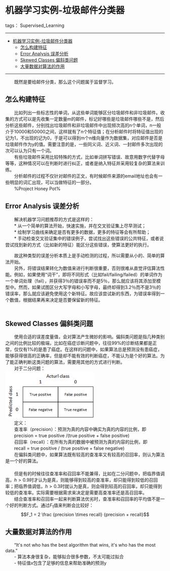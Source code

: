 # 机器学习实例-垃圾邮件分类器

tags： Supervised_Learning

---
<!-- TOC -->

- [机器学习实例-垃圾邮件分类器](#机器学习实例-垃圾邮件分类器)
    - [怎么构建特征](#怎么构建特征)
    - [Error Analysis 误差分析](#error-analysis-误差分析)
    - [Skewed Classes 偏斜类问题](#skewed-classes-偏斜类问题)
    - [大量数据对算法的作用](#大量数据对算法的作用)

<!-- /TOC -->

---
　　既然是要给邮件分类，那么这个问题属于监督学习。  
## 怎么构建特征  
　　比如列出一些标志性的单词，从这些单词能够区分垃圾邮件和非垃圾邮件。收集的方式可以是先收集一定数量m的邮件，标记好哪些是垃圾邮件哪些不是，然后分析这些邮件，分别找出垃圾邮件和非垃圾邮件中出现频次高的n个单词，n一般介于10000和50000之间，这样就有了n个特征值；在分析邮件时将特征值出现的记为1，不出现的记为0，于是可以得到m个n维向量作为数据集，对应邮件是否是垃圾邮件作为y的值。需要注意的是，一些同义词、近义词、一封邮件多次出现的次可以认为只有一个词。  
　　有些垃圾邮件采用比较特殊的方式，比如单词拼写错误、故意用数字代替字母等等，这种情况可以在判断时进行纠正，或者是纳入特征并采用较复杂的算法来训练。  
　　分析邮件的过程不仅针对邮件的正文，有时候邮件来源的email地址也会有一些明显的词汇出现，可以当做特征的一部分。  
　　%Project Honey Pot%  

## Error Analysis 误差分析  
　　解决机器学习问题推荐的方式是这样的：  
　　* 从一个简单的算法开始，快速实施，并在交叉验证集上尽早测试；  
　　* 绘制学习曲线来确定是否有更多的数据，更多的特征等会有所帮助；  
　　* 手动检查交叉验证集中的错误例子，尝试找出这些错误的公共特征，或者说尝试找到新的方式（比如新的特征）能区分这些错误，使算法更好的执行。  

　　故这种类型的误差分析本质上是手动检测的过程，所以需要从小的、简单的算法开始。  
　　另外，将错误结果转化为数值来进行判断很重要，否则很难从直觉评估算法性能。例如，如果使用“词干”，即将不同形式（比如fail/failing/failed）的单词作为一个单词处理（fail），并获得3％的错误率而不是5％，那么就应该将其添加至模型中。然而，如果试图区分大写字母和小写字母，最终却得到3.2％而不是3％的错误率，那么就应该避免使用这个新特征。故应该尝试新的东西，为错误率得到一个数值，根据结果再来决定是否要保留新的特征。  
　　  
## Skewed Classes 偏斜类问题  
　　使用合适的误差度量值，会对算法产生微妙的影响。偏斜类问题是指几种类别之间的比例比较的极端，比如在癌症诊断问题中，往往99%的诊断结果都是正常，仅仅有1%的是患了癌症。在这样的问题中，如果算法总是预测没有患癌症，能够获得很高的正确率，但是却不能有效的判断癌症，不能认为是个好的算法。为了能正确判断这类问题的算法，需要用其他的方式进行判断。  
　　对于二分问题：  
![precisioin_recall](../img/precision_recall.png)  
　　定义：  
　　查准率（precision）：预测为真的内容中确实为真的内容的比例，即  
　　precision = true positive /(true positive + false positive)  
　　召回率（recall）：在所有为真的数据中被预测为真的内容的比例，即  
　　recall = true positive / (true positive + false negative)  
　　在偏斜类问题中，如果算法既有较高的查准率又有较高的召回率，则认为算法是一个好的算法。  
　　  
　　但是有的时候往往查准率和召回率不能兼得，比如在二分问题中，把临界值调高，$h>0.9$时才认为是真，则能够得到较高的查准率，却只能得到较低的召回率；把临界值调低，$h>0.3$时就认为是真，则会得到较高的召回率，却只能得到较低的查准率。实际需要根据需求来决定是需要高查准率还是高召回率。  
　　结合查准率和召回率一起来判断算法优劣时，查准率和召回率的平均值不是一个好的判断方式。通过$F_1$值来判断会比较好：  
$$F_1 = 2 \frac {precision \times recall} {precision + recall}$$  

## 大量数据对算法的作用  
　　“It's not who has the best algorithm that wins, it's who has the most data.”  
　　- 算法本身很复杂，能够拟合很多参数，不太可能过拟合  
　　- 特征值x包含了足够的信息来帮助准确的预测y  